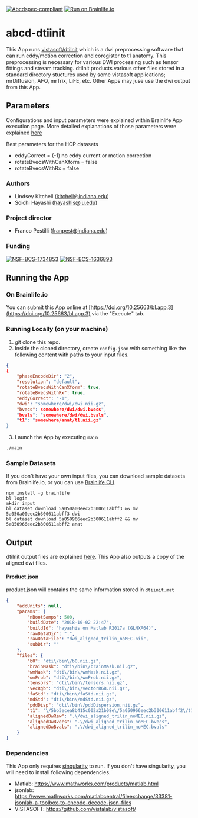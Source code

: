 [![Abcdspec-compliant](https://img.shields.io/badge/ABCD_Spec-v1.1-green.svg)](https://github.com/brain-life/abcd-spec)
[![Run on Brainlife.io](https://img.shields.io/badge/Brainlife-bl.app.3-blue.svg)](https://doi.org/10.25663/bl.app.3)

# abcd-dtiinit
This App runs [vistasoft/dtiInit](https://github.com/vistalab/vistasoft/wiki/DWI-Initialization) which is a dwi preprocessing software that can run eddy/motion correction and coregister to t1 anatomy. This preprocessing is necessary for various DWI processing such as tensor fittings and stream tracking. dtiInit products various other files stored in a standard directory stuctures used by some vistasoft applications; mrDiffusion, AFQ, mrTrix, LiFE, etc. Other Apps may juse use the dwi output from this App.

## Parameters
Configurations and input parameters were explained within Brainlife App execution page. More detailed explanations of those parameters were explained [here](https://github.com/vistalab/vistasoft/blob/master/mrDiffusion/dtiInit/dtiInitParams.m)

Best parameters for the HCP datasets 
* eddyCorrect = (-1) no eddy current or motion correction 
* rotateBvecsWithCanXform = false 
* rotateBvecsWithRx = false

### Authors
- Lindsey Kitchell (kitchell@indiana.edu)
- Soichi Hayashi (hayashis@iu.edu)

### Project director
- Franco Pestilli (franpest@indiana.edu)

### Funding 
[![NSF-BCS-1734853](https://img.shields.io/badge/NSF_BCS-1734853-blue.svg)](https://nsf.gov/awardsearch/showAward?AWD_ID=1734853)
[![NSF-BCS-1636893](https://img.shields.io/badge/NSF_BCS-1636893-blue.svg)](https://nsf.gov/awardsearch/showAward?AWD_ID=1636893)

## Running the App 

### On Brainlife.io

You can submit this App online at [https://doi.org/10.25663/bl.app.3](https://doi.org/10.25663/bl.app.3) via the "Execute" tab.

### Running Locally (on your machine)

1. git clone this repo.
2. Inside the cloned directory, create `config.json` with something like the following content with paths to your input files.

```json
{
{
    "phaseEncodeDir": "2",
    "resolution": "default",
    "rotateBvecsWithCanXform": true,
    "rotateBvecsWithRx": true,
    "eddyCorrect": "-1",
    "dwi": "somewhere/dwi/dwi.nii.gz",
    "bvecs": somewhere/dwi/dwi.bvecs",
    "bvals": "somewhere/dwi/dwi.bvals",
    "t1": "somewhere/anat/t1.nii.gz"
}
```

3. Launch the App by executing `main`

```bash
./main
```

### Sample Datasets

If you don't have your own input files, you can download sample datasets from Brainlife.io, or you can use [Brainlife CLI](https://github.com/brain-life/cli).

```
npm install -g brainlife
bl login
mkdir input
bl dataset download 5a050a00eec2b300611abff3 && mv 5a050a00eec2b300611abff3 dwi
bl dataset download 5a050966eec2b300611abff2 && mv 5a050966eec2b300611abff2 anat
```

## Output

dtiInit output files are explained [here](https://github.com/vistalab/vistasoft/wiki/DWI-Initialization#youre-done). This App also outputs a copy of the aligned dwi files.

#### Product.json

product.json will contains the same information stored in `dtiinit.mat`

```json
{
	"adcUnits": null,
	"params": {
		"nBootSamps": 500,
		"buildDate": "2018-10-02 22:47",
		"buildId": "hayashis on Matlab R2017a (GLNXA64)",
		"rawDataDir": ".",
		"rawDataFile": "dwi_aligned_trilin_noMEC.nii",
		"subDir": ""
	},
	"files": {
		"b0": "dti\/bin\/b0.nii.gz",
		"brainMask": "dti\/bin\/brainMask.nii.gz",
		"wmMask": "dti\/bin\/wmMask.nii.gz",
		"wmProb": "dti\/bin\/wmProb.nii.gz",
		"tensors": "dti\/bin\/tensors.nii.gz",
		"vecRgb": "dti\/bin\/vectorRGB.nii.gz",
		"faStd": "dti\/bin\/faStd.nii.gz",
		"mdStd": "dti\/bin\/mdStd.nii.gz",
		"pddDisp": "dti\/bin\/pddDispersion.nii.gz",
		"t1": "\/5bb3ecea8b415c002a21b08e\/5a050966eec2b300611abff2\/t1.nii.gz",
		"alignedDwRaw": ".\/dwi_aligned_trilin_noMEC.nii.gz",
		"alignedDwBvecs": ".\/dwi_aligned_trilin_noMEC.bvecs",
		"alignedDwBvals": ".\/dwi_aligned_trilin_noMEC.bvals"
	}
}

```

### Dependencies

This App only requires [singularity](https://www.sylabs.io/singularity/) to run. If you don't have singularity, you will need to install following dependencies.  

  - Matlab: https://www.mathworks.com/products/matlab.html
  - jsonlab: https://www.mathworks.com/matlabcentral/fileexchange/33381-jsonlab-a-toolbox-to-encode-decode-json-files
  - VISTASOFT: https://github.com/vistalab/vistasoft/
